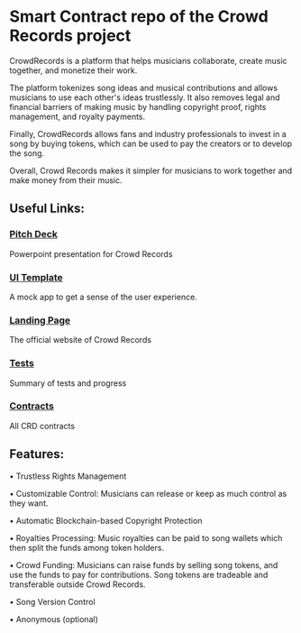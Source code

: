# Smart Contract repo of the Crowd Records project

CrowdRecords is a platform that helps musicians collaborate, create music together, and monetize their work.

The platform tokenizes song ideas and musical contributions and allows musicians to use each other's ideas trustlessly. It also removes legal and financial barriers of making music by handling copyright proof, rights management, and royalty payments.

Finally, CrowdRecords allows fans and industry professionals to invest in a song by buying tokens, which can be used to pay the creators or to develop the song.

Overall, Crowd Records makes it simpler for musicians to work together and make money from their music.

## Useful Links:

### [Pitch Deck](https://crowdrecords.com/downloads/CRD_PD.pptx)
Powerpoint presentation for Crowd Records

### [UI Template](https://crowdrecords.netlify.app/)
A mock app to get a sense of the user experience.

### [Landing Page](https://crowdrecords.com)
The official website of Crowd Records

### [Tests](tests.md)
Summary of tests and progress

### [Contracts](contracts/)
All CRD contracts



## Features:

• Trustless Rights Management

• Customizable Control: Musicians can release or keep as much control as they want.

• Automatic Blockchain-based Copyright Protection

• Royalties Processing: Music royalties can be paid to song wallets which then split the funds among token holders.

• Crowd Funding: Musicians can raise funds by selling song tokens, and use the funds to pay for contributions. Song tokens are tradeable and transferable outside Crowd 
Records.

• Song Version Control

• Anonymous (optional)
